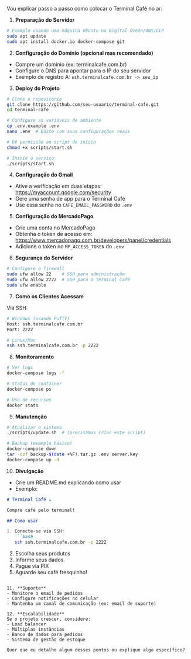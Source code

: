 Vou explicar passo a passo como colocar o Terminal Café no ar:

1. **Preparação do Servidor**
```bash
# Exemplo usando uma máquina Ubuntu na Digital Ocean/AWS/GCP
sudo apt update
sudo apt install docker.io docker-compose git
```

2. **Configuração do Domínio (opcional mas recomendado)**
- Compre um domínio (ex: terminalcafe.com.br)
- Configure o DNS para apontar para o IP do seu servidor
- Exemplo de registro A: `ssh.terminalcafe.com.br -> seu_ip`

3. **Deploy do Projeto**
```bash
# Clone o repositório
git clone https://github.com/seu-usuario/terminal-cafe.git
cd terminal-cafe

# Configure as variáveis de ambiente
cp .env.example .env
nano .env  # Edite com suas configurações reais

# Dê permissão ao script de início
chmod +x scripts/start.sh

# Inicie o serviço
./scripts/start.sh
```

4. **Configuração do Gmail**
- Ative a verificação em duas etapas: https://myaccount.google.com/security
- Gere uma senha de app para o Terminal Café
- Use essa senha no `CAFE_EMAIL_PASSWORD` do `.env`

5. **Configuração do MercadoPago**
- Crie uma conta no MercadoPago
- Obtenha o token de acesso em: https://www.mercadopago.com.br/developers/panel/credentials
- Adicione o token no `MP_ACCESS_TOKEN` do `.env`

6. **Segurança do Servidor**
```bash
# Configure o firewall
sudo ufw allow 22    # SSH para administração
sudo ufw allow 2222  # SSH para o Terminal Café
sudo ufw enable
```

7. **Como os Clientes Acessam**

Via SSH:
```bash
# Windows (usando PuTTY)
Host: ssh.terminalcafe.com.br
Port: 2222

# Linux/Mac
ssh ssh.terminalcafe.com.br -p 2222
```

8. **Monitoramento**
```bash
# Ver logs
docker-compose logs -f

# Status do container
docker-compose ps

# Uso de recursos
docker stats
```

9. **Manutenção**
```bash
# Atualizar o sistema
./scripts/update.sh  # (precisamos criar este script)

# Backup (exemplo básico)
docker-compose down
tar -czf backup-$(date +%F).tar.gz .env server.key
docker-compose up -d
```

10. **Divulgação**
- Crie um README.md explicando como usar
- Exemplo:
```markdown
# Terminal Café ☕️

Compre café pelo terminal!

## Como usar

1. Conecte-se via SSH:
   ```bash
   ssh ssh.terminalcafe.com.br -p 2222
   ```

2. Escolha seus produtos
3. Informe seus dados
4. Pague via PIX
5. Aguarde seu café fresquinho!
```

11. **Suporte**
- Monitore o email de pedidos
- Configure notificações no celular
- Mantenha um canal de comunicação (ex: email de suporte)

12. **Escalabilidade**
Se o projeto crescer, considere:
- Load balancer
- Múltiplas instâncias
- Banco de dados para pedidos
- Sistema de gestão de estoque

Quer que eu detalhe algum desses pontos ou explique algo específico?
